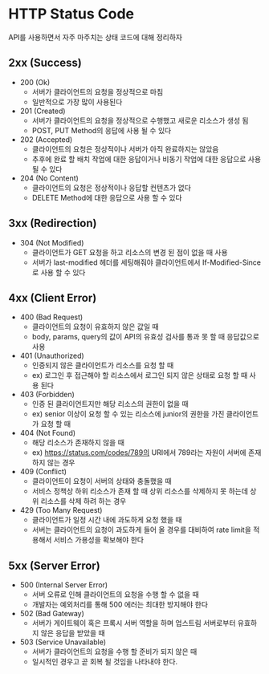 # HTTP Status Code
API를 사용하면서 자주 마주치는 상태 코드에 대해 정리하자

## 2xx (Success)
- 200 (Ok)
  - 서버가 클라이언트의 요청을 정상적으로 마침
  - 일반적으로 가장 많이 사용된다
- 201 (Created)
  - 서버가 클라이언트의 요청을 정상적으로 수행했고 새로운 리소스가 생성 됨
  - POST, PUT Method의 응답에 사용 될 수 있다
- 202 (Accepted)
  - 클라이언트의 요청은 정상적이나 서버가 아직 완료하지는 않았음
  - 추후에 완료 할 배치 작업에 대한 응답이거나 비동기 작업에 대한 응답으로 사용 될 수 있다
- 204 (No Content)
  - 클라이언트의 요청은 정상적이나 응답할 컨텐츠가 없다
  - DELETE Method에 대한 응답으로 사용 할 수 있다
## 3xx (Redirection)
- 304 (Not Modified)
  - 클라이언트가 GET 요청을 하고 리소스의 변경 된 점이 없을 때 사용
  - 서버가 last-modified 헤더를 세팅해줘야 클라이언트에서 If-Modified-Since로 사용 할 수 있다
## 4xx (Client Error)
- 400 (Bad Request)
  - 클라이언트의 요청이 유효하지 않은 값일 때
  - body, params, query의 값이 API의 유효성 검사를 통과 못 할 때 응답값으로 사용
- 401 (Unauthorized)
  - 인증되지 않은 클라이언트가 리소스를 요청 할 때
  - ex) 로그인 후 접근해야 할 리소스에서 로그인 되지 않은 상태로 요청 할 때 사용 된다
- 403 (Forbidden)
  - 인증 된 클라이언트지만 해당 리소스의 권한이 없을 때
  - ex) senior 이상이 요청 할 수 있는 리소스에 junior의 권한을 가진 클라이언트가 요청 할 때
- 404 (Not Found)
  - 해당 리소스가 존재하지 않을 때
  - ex) https://status.com/codes/789의 URI에서 789라는 자원이 서버에 존재하지 않는 경우
- 409 (Conflict)
  - 클라이언트이 요청이 서버의 상태와 충돌했을 때
  - 서비스 정책상 하위 리소스가 존재 할 때 상위 리소스를 삭제하지 못 하는데 상위 리소스를 삭제 하려 하는 경우
- 429 (Too Many Request)
  - 클라이언트가 일정 시간 내에 과도하게 요청 했을 때
  - 서버는 클라이언트의 요청이 과도하게 들어 올 경우를 대비하여 rate limit을 적용해서 서비스 가용성을 확보해야 한다
## 5xx (Server Error)
- 500 (Internal Server Error)
  - 서버 오류로 인해 클라이언트의 요청을 수행 할 수 없을 때
  - 개발자는 예외처리를 통해 500 에러는 최대한 방지해야 한다
- 502 (Bad Gateway)
  - 서버가 게이트웨이 혹은 프록시 서버 역할을 하며 업스트림 서버로부터 유효하지 않은 응답을 받았을 때
- 503 (Service Unavailable)
  - 서버가 클라이언트의 요청을 수행 할 준비가 되지 않은 때
  - 일시적인 경우고 곧 회복 될 것임을 나타내야 한다.